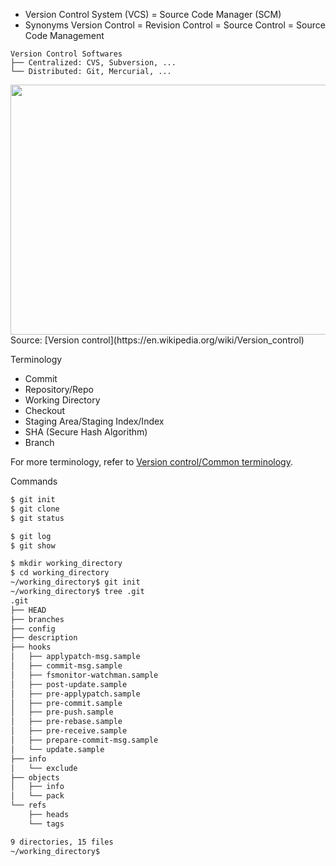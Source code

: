 
* Version Control System (VCS) = Source Code Manager (SCM)
* Synonyms
Version Control = Revision Control = Source Control  = Source Code Management

```
Version Control Softwares
├── Centralized: CVS, Subversion, ...
└── Distributed: Git, Mercurial, ...
```
<img src="https://github.com/aimldl/ubuntu/blob/master/packages/github/images/Version_Control_Software.png" width="800" height="400">
Source: [Version control](https://en.wikipedia.org/wiki/Version_control)

Terminology
* Commit
* Repository/Repo
* Working Directory
* Checkout
* Staging Area/Staging Index/Index
* SHA (Secure Hash Algorithm)
* Branch

For more terminology, refer to [Version control/Common terminology](https://en.wikipedia.org/wiki/Version_control#Common_terminology).

Commands
```bash
$ git init
$ git clone
$ git status
```
```bash
$ git log
$ git show
```
```bash
$ mkdir working_directory
$ cd working_directory
~/working_directory$ git init
~/working_directory$ tree .git
.git
├── HEAD
├── branches
├── config
├── description
├── hooks
│   ├── applypatch-msg.sample
│   ├── commit-msg.sample
│   ├── fsmonitor-watchman.sample
│   ├── post-update.sample
│   ├── pre-applypatch.sample
│   ├── pre-commit.sample
│   ├── pre-push.sample
│   ├── pre-rebase.sample
│   ├── pre-receive.sample
│   ├── prepare-commit-msg.sample
│   └── update.sample
├── info
│   └── exclude
├── objects
│   ├── info
│   └── pack
└── refs
    ├── heads
    └── tags

9 directories, 15 files
~/working_directory$
```

